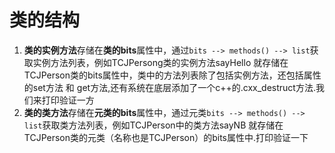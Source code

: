 # 类的结构
1. **类的实例方法**存储在**类的bits**属性中，通过```bits --> methods() --> list```获取实例方法列表，例如TCJPersong类的实例方法sayHello 就存储在 TCJPerson类的bits属性中，类中的方法列表除了包括实例方法，还包括属性的set方法 和 get方法,还有系统在底层添加了一个c++的.cxx_destruct方法.我们来打印验证一方
2. **类的类方法**存储在**元类的bits**属性中，通过元类```bits --> methods() --> list```获取类方法列表，例如TCJPerson中的类方法sayNB 就存储在TCJPerson类的元类（名称也是TCJPerson）的bits属性中.打印验证一下

